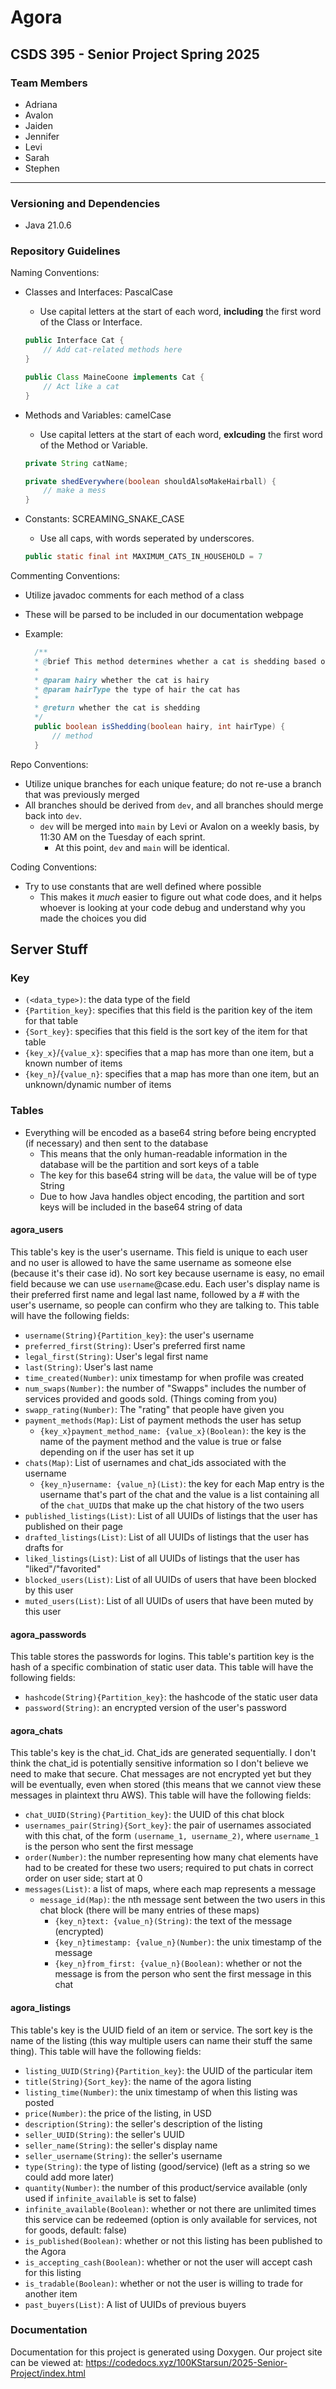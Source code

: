 # Agora

## CSDS 395 - Senior Project Spring 2025

### Team Members

- Adriana
- Avalon
- Jaiden
- Jennifer
- Levi
- Sarah
- Stephen

---

### Versioning and Dependencies

- Java 21.0.6

### Repository Guidelines

Naming Conventions:

- Classes and Interfaces: PascalCase
    - Use capital letters at the start of each word, **including** the first word of the Class or Interface.

    ```java
    public Interface Cat {
        // Add cat-related methods here
    }

    public Class MaineCoone implements Cat {
        // Act like a cat
    }
    ```

- Methods and Variables: camelCase
    - Use capital letters at the start of each word, **exlcuding** the first word of the Method or Variable.

    ```java
    private String catName;
    
    private shedEverywhere(boolean shouldAlsoMakeHairball) {
        // make a mess
    }
    ```

- Constants: SCREAMING_SNAKE_CASE
    - Use all caps, with words seperated by underscores.

    ```java
    public static final int MAXIMUM_CATS_IN_HOUSEHOLD = 7
    ```
Commenting Conventions:

- Utilize javadoc comments for each method of a class
- These will be parsed to be included in our documentation webpage

- Example:
  ```java
    /**
    * @brief This method determines whether a cat is shedding based on inputs
    *
    * @param hairy whether the cat is hairy
    * @param hairType the type of hair the cat has
    *
    * @return whether the cat is shedding
    */
    public boolean isShedding(boolean hairy, int hairType) {
        // method
    }
    ```

Repo Conventions:

- Utilize unique branches for each unique feature; do not re-use a branch that was previously merged
- All branches should be derived from `dev`, and all branches should merge back into `dev`.
    - `dev` will be merged into `main` by Levi or Avalon on a weekly basis, by 11:30 AM on the Tuesday of each sprint.
        - At this point, `dev` and `main` will be identical.

Coding Conventions:

- Try to use constants that are well defined where possible
    - This makes it *much* easier to figure out what code does, and it helps whoever is looking at your code debug and understand why you made the choices you did

## Server Stuff

### Key

- `(<data_type>)`: the data type of the field
- `{Partition_key}`: specifies that this field is the parition key of the item for that table
- `{Sort_key}`: specifies that this field is the sort key of the item for that table
- `{key_x}`/`{value_x}`: specifies that a map has more than one item, but a known number of items
- `{key_n}`/`{value_n}`: specifies that a map has more than one item, but an unknown/dynamic number of items

### Tables

- Everything will be encoded as a base64 string before being encrypted (if necessary) and then sent to the database
    - This means that the only human-readable information in the database will be the partition and sort keys of a table
    - The key for this base64 string will be `data`, the value will be of type String
    - Due to how Java handles object encoding, the partition and sort keys will be included in the base64 string of data

#### agora_users

This table's key is the user's username. This field is unique to each user and no user is allowed to have the same username as someone else (because it's their case id). No sort key because username is easy, no email field because we can use `username`@case.edu. Each user's display name is their preferred first name and legal last name, followed by a # with the user's username, so people can confirm who they are talking to. This table will have the following fields:

- `username(String){Partition_key}`: the user's username
- `preferred_first(String)`: User's preferred first name
- `legal_first(String)`: User's legal first name
- `last(String)`: User's last name
- `time_created(Number)`: unix timestamp for when profile was created
- `num_swaps(Number)`: the number of "Swapps" includes the number of services provided and goods sold. (Things coming from you)
- `swapp_rating(Number)`: The "rating" that people have given you
- `payment_methods(Map)`: List of payment methods the user has setup
    - `{key_x}payment_method_name: {value_x}(Boolean)`: the key is the name of the payment method and the value is true or false depending on if the user has set it up
- `chats(Map)`: List of usernames and chat_ids associated with the username
    - `{key_n}username: {value_n}(List)`: the key for each Map entry is the username that's part of the chat and the value is a list containing all of the `chat_UUID`s that make up the chat history of the two users
- `published_listings(List)`: List of all UUIDs of listings that the user has published on their page
- `drafted_listings(List)`: List of all UUIDs of listings that the user has drafts for
- `liked_listings(List)`: List of all UUIDs of listings that the user has "liked"/"favorited"
- `blocked_users(List)`: List of all UUIDs of users that have been blocked by this user
- `muted_users(List)`: List of all UUIDs of users that have been muted by this user

#### agora_passwords

This table stores the passwords for logins. This table's partition key is the hash of a specific combination of static user data. This table will have the following fields:

- `hashcode(String){Partition_key}`: the hashcode of the static user data
- `password(String)`: an encrypted version of the user's password

#### agora_chats

This table's key is the chat_id. Chat_ids are generated sequentially. I don't think the chat_id is potentially sensitive information so I don't believe we need to make that secure. Chat messages are not encrypted yet but they will be eventually, even when stored (this means that we cannot view these messages in plaintext thru AWS). This table will have the following fields:

- `chat_UUID(String){Partition_key}`: the UUID of this chat block
- `usernames_pair(String){Sort_key}`: the pair of usernames associated with this chat, of the form `(username_1, username_2)`, where `username_1` is the person who sent the first message
- `order(Number)`: the number representing how many chat elements have had to be created for these two users; required to put chats in correct order on user side; start at 0
- `messages(List)`: a list of maps, where each map represents a message
    - `message_id(Map)`: the nth message sent between the two users in this chat block (there will be many entries of these maps)
        - `{key_n}text: {value_n}(String)`: the text of the message (encrypted)
        - `{key_n}timestamp: {value_n}(Number)`: the unix timestamp of the message
        - `{key_n}from_first: {value_n}(Boolean)`: whether or not the message is from the person who sent the first message in this chat

#### agora_listings

This table's key is the UUID field of an item or service. The sort key is the name of the listing (this way multiple users can name their stuff the same thing). This table will have the following fields:

- `listing_UUID(String){Partition_key}`: the UUID of the particular item
- `title(String){Sort_key}`: the name of the agora listing
- `listing_time(Number)`: the unix timestamp of when this listing was posted
- `price(Number)`: the price of the listing, in USD
- `description(String)`: the seller's description of the listing
- `seller_UUID(String)`: the seller's UUID
- `seller_name(String)`: the seller's display name
- `seller_username(String)`: the seller's username
- `type(String)`: the type of listing (good/service) (left as a string so we could add more later)
- `quantity(Number)`: the number of this product/service available (only used if `infinite_available` is set to false)
- `infinite_available(Boolean)`: whether or not there are unlimited times this service can be redeemed (option is only available for services, not for goods, default: false)
- `is_published(Boolean)`: whether or not this listing has been published to the Agora
- `is_accepting_cash(Boolean)`: whether or not the user will accept cash for this listing
- `is_tradable(Boolean)`: whether or not the user is willing to trade for another item
- `past_buyers(List)`: A list of UUIDs of previous buyers

### Documentation

Documentation for this project is generated using Doxygen. Our project site can be viewed at:
https://codedocs.xyz/100KStarsun/2025-Senior-Project/index.html
